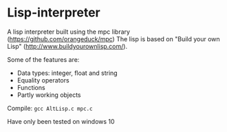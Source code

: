 # Lisp-interpreter


A lisp interpreter built using the mpc library (https://github.com/orangeduck/mpc)
The lisp is based on "Build your own Lisp" (http://www.buildyourownlisp.com/).

Some of the features are:

* Data types: integer, float and string
* Equality operators
* Functions
* Partly working objects

Compile:
``gcc AltLisp.c mpc.c``


Have only been tested on windows 10

